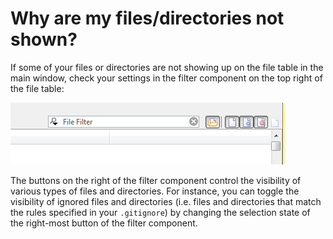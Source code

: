 # Why are my files/directories not shown?

If some of your files or directories are not showing up on the file
table in the main window, check your settings in the filter component on
the top right of the file table:

![](attachments/3113208/3113209.png)

The buttons on the right of the filter component control the visibility
of various types of files and directories. For instance, you can toggle
the visibility of ignored files and directories (i.e. files and
directories that match the rules specified in your `.gitignore`) by
changing the selection state of the right-most button of the filter
component.


